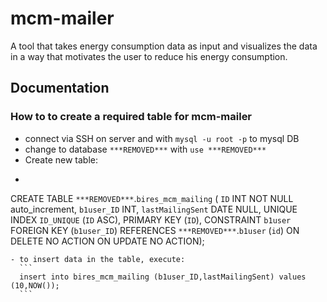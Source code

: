 # mcm-mailer

A tool that takes energy consumption data as input and visualizes the data in a way that motivates the user to reduce his energy consumption.

## Documentation

### How to to create a required table for mcm-mailer

  - connect via SSH on server and with `mysql -u root -p` to mysql DB
  - change to database `***REMOVED***` with
    `use ***REMOVED***`
  - Create new table:
  - ```
  CREATE TABLE `***REMOVED***`.`bires_mcm_mailing` (   `ID` INT NOT NULL auto_increment,    `b1user_ID` INT,   `lastMailingSent` DATE NULL,   UNIQUE INDEX `ID_UNIQUE` (`ID` ASC),   PRIMARY KEY (`ID`),   CONSTRAINT `b1user`     FOREIGN KEY (`b1user_ID`)         REFERENCES `***REMOVED***`.`b1user` (`id`)     ON DELETE NO ACTION     ON UPDATE NO ACTION);
  ```
  - to insert data in the table, execute:
    ```
    insert into bires_mcm_mailing (b1user_ID,lastMailingSent) values (10,NOW());
    ```
